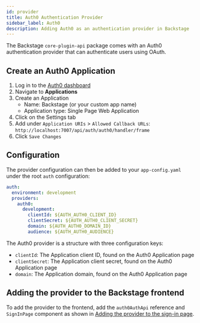 ```yaml
---
id: provider
title: Auth0 Authentication Provider
sidebar_label: Auth0
description: Adding Auth0 as an authentication provider in Backstage
---
```


The Backstage `core-plugin-api` package comes with an Auth0 authentication
provider that can authenticate users using OAuth.

## Create an Auth0 Application

1. Log in to the [Auth0 dashboard](https://manage.auth0.com/dashboard/)
2. Navigate to **Applications**
3. Create an Application
   - Name: Backstage (or your custom app name)
   - Application type: Single Page Web Application
4. Click on the Settings tab
5. Add under `Application URIs` > `Allowed Callback URLs`:
   `http://localhost:7007/api/auth/auth0/handler/frame`
6. Click `Save Changes`

## Configuration

The provider configuration can then be added to your `app-config.yaml` under the
root `auth` configuration:

```yaml
auth:
  environment: development
  providers:
    auth0:
      development:
        clientId: ${AUTH_AUTH0_CLIENT_ID}
        clientSecret: ${AUTH_AUTH0_CLIENT_SECRET}
        domain: ${AUTH_AUTH0_DOMAIN_ID}
        audience: ${AUTH_AUTH0_AUDIENCE}
```

The Auth0 provider is a structure with three configuration keys:

- `clientId`: The Application client ID, found on the Auth0 Application page
- `clientSecret`: The Application client secret, found on the Auth0 Application
  page
- `domain`: The Application domain, found on the Auth0 Application page

## Adding the provider to the Backstage frontend

To add the provider to the frontend, add the `auth0AuthApi` reference and
`SignInPage` component as shown in
[Adding the provider to the sign-in page](../index.md#adding-the-provider-to-the-sign-in-page).
